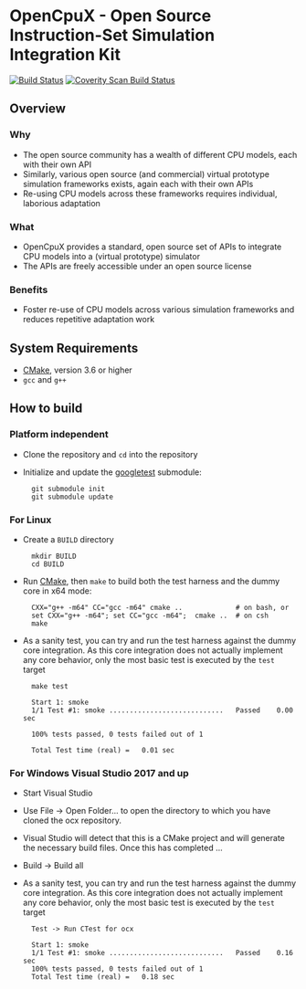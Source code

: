 # OpenCpuX - Open Source Instruction-Set Simulation Integration Kit 

[![Build Status](https://travis-ci.org/snps-virtualprototyping/ocx.svg?branch=master)](https://travis-ci.org/snps-virtualprototyping/ocx) 
[![Coverity Scan Build Status](https://scan.coverity.com/projects/20236/badge.svg)](https://scan.coverity.com/projects/snps-virtualprototyping-ocx)

## Overview

### Why
* The open source community has a wealth of different CPU models, each with 
  their own API
* Similarly, various open source (and commercial) virtual prototype simulation 
  frameworks exists, again each with their own APIs
* Re-using CPU models across these frameworks requires individual, laborious 
  adaptation 

### What
* OpenCpuX provides a standard, open source set of APIs to integrate CPU models 
into a (virtual prototype) simulator
* The APIs are freely accessible under an open source license

### Benefits
* Foster re-use of CPU models across various simulation frameworks and 
  reduces repetitive adaptation work

## System Requirements
* [CMake](https://cmake.org), version 3.6 or higher
* `gcc` and `g++`

## How to build

### Platform independent

* Clone the repository and `cd` into the repository
* Initialize and update the [googletest](https://github.com/google/googletest) 
  submodule:

        git submodule init
        git submodule update

### For Linux

* Create a `BUILD` directory

        mkdir BUILD
        cd BUILD

* Run [CMake](https://cmake.org), then `make` to build both the test harness 
  and the dummy core in x64 mode:

        CXX="g++ -m64" CC="gcc -m64" cmake ..             # on bash, or
        set CXX="g++ -m64"; set CC="gcc -m64";  cmake ..  # on csh 
        make

* As a sanity test, you can try and run the test harness against 
  the dummy core integration. As this core integration does not 
  actually implement any core behavior, only the most basic test is executed
  by the `test` target

        make test

        Start 1: smoke
        1/1 Test #1: smoke ............................   Passed    0.00 sec

        100% tests passed, 0 tests failed out of 1

        Total Test time (real) =   0.01 sec

### For Windows Visual Studio 2017 and up

* Start Visual Studio 

* Use File -> Open Folder... to open the directory to which you have cloned
  the ocx repository.

* Visual Studio will detect that this is a CMake project and will generate the
  necessary build files. Once this has completed ...

* Build -> Build all

* As a sanity test, you can try and run the test harness against
  the dummy core integration. As this core integration does not 
  actually implement any core behavior, only the most basic test is executed
  by the `test` target

        Test -> Run CTest for ocx

        Start 1: smoke
        1/1 Test #1: smoke ............................   Passed    0.16 sec
        100% tests passed, 0 tests failed out of 1
        Total Test time (real) =   0.18 sec
  
